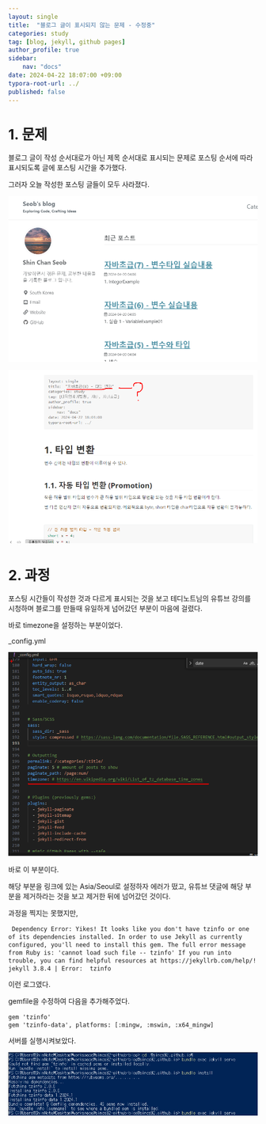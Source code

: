 ```yaml
---
layout: single
title:  "블로그 글이 표시되지 않는 문제 - 수정중"
categories: study
tag: [blog, jekyll, github pages]
author_profile: true
sidebar:
    nav: "docs"
date: 2024-04-22 18:07:00 +09:00
typora-root-url: ../
published: false
---
```






# 1. 문제

블로그 글이 작성 순서대로가 아닌 제목 순서대로 표시되는 문제로 포스팅 순서에 따라 표시되도록 글에 포스팅 시간을 추가했다. 

그러자 오늘 작성한 포스팅 글들이 모두 사라졌다.



![image-20240422204017389](/images/2024-04-22-blog-issue-2/image-20240422204017389.png)

![image-20240422204111751](/images/2024-04-22-blog-issue-2/image-20240422204111751.png)



# 2. 과정

포스팅 시간들이 작성한 것과 다르게 표시되는 것을 보고 테디노트님의 유튜브 강의를 시청하며 블로그를 만들때 유일하게 넘어갔던 부분이 마음에 걸렸다.

바로 timezone을 설정하는 부분이었다.



_config.yml

![image-20240422204332914](/images/2024-04-22-blog-issue-2/image-20240422204332914.png)

바로 이 부분이다.



해당 부분을 링크에 있는 Asia/Seoul로 설정하자 에러가 떴고, 유튜브 댓글에 해당 부분을 제거하라는 것을 보고 제거한 뒤에 넘어갔던 것이다.



과정을 찍지는 못했지만, 

```log
 Dependency Error: Yikes! It looks like you don't have tzinfo or one of its dependencies installed. In order to use Jekyll as currently configured, you'll need to install this gem. The full error message from Ruby is: 'cannot load such file -- tzinfo' If you run into trouble, you can find helpful resources at https://jekyllrb.com/help/!
jekyll 3.8.4 | Error:  tzinfo
```

이런 로그였다.



gemfile을 수정하여 다음을 추가해주었다.



```
gem 'tzinfo'
gem 'tzinfo-data', platforms: [:mingw, :mswin, :x64_mingw]
```



서버를 실행시켜보았다.



![troubleshoot](/images/2024-04-22-blog-issue-2/troubleshoot.png)



